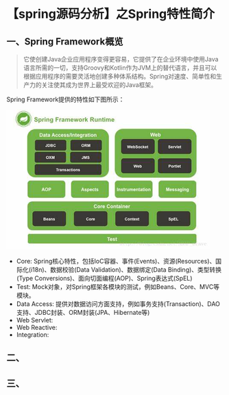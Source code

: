 # 【spring源码分析】之Spring特性简介

## 一、Spring Framework概览

> 它使创建Java企业应用程序变得更容易，它提供了在企业环境中使用Java语言所需的一切，支持Groovy和Kotlin作为JVM上的替代语言，并且可以根据应用程序的需要灵活地创建多种体系结构。Spring对速度、简单性和生产力的关注使其成为世界上最受欢迎的Java框架。

Spring Framework提供的特性如下图所示：

![spring-bg](../01-assets/spring-framework.jpg)

- Core: Spring核心特性，包括IoC容器、事件(Events)、资源(Resources)、国际化(i18n)、数据校验(Data Validation)、数据绑定(Data Binding)、类型转换(Type Conversions)、面向切面编程(AOP)、Spring表达式(SpEL)
- Test: Mock对象，对Spring框架各模块的测试，例如Beans、Core、MVC等模块。
- Data Access: 提供对数据访问方面支持，例如事务支持(Transaction)、DAO支持、JDBC封装、ORM封装(JPA、Hibernate等)
- Web Servlet: 
- Web Reactive: 
- Integration: 

## 二、

## 三、